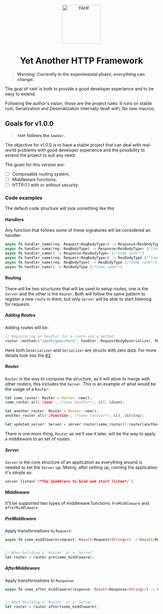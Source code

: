 
<p align="center">
  <img height="128" src="https://github.com/lucasduartesobreira/yahf/assets/58451227/ad1b8cb2-8f40-497f-83ab-1617179eb8cf" alt="YAHF">
</p>

<h1 align="center">
    <b>Yet Another HTTP Framework</b>
</h1>

> **Warning: Currently in the experimental phase, everything can change.**

The goal of `YAHF` is both to provide a good developer experience and to be easy to extend. 

Following the author's vision, those are the project rules:
It runs on stable rust;
Serialization and Deserialization internally dealt with;
No new macros;

## Goals for v1.0.0

> **`YAHF` follows the `SemVer`.**

The objective for v1.0.0 is to have a stable project that can deal with real-world problems with good developer experience and the possibility to extend the project to suit any need.

The goals for this version are:

- [ ] Composable routing system;
- [ ] Middleware functions;
- [ ] HTTP/1.1 with or without security.

### Code examples

The default code structure will look something like this

#### Handlers

Any function that follows some of these signatures will be considered an handler:

```rust
async fn handler_name(req: Request<ReqBodyType>) -> Response<ResBodyType> {/*Some code*/}
async fn handler_name(req: ReqBodyType) -> Response<ResBodyType> {/*Some code*/}
async fn handler_name() -> Response<ResBodyType> {/*Some code*/}
async fn handler_name(req: Request<ReqBodyType>) -> ResBodyType {/*Some code*/}
async fn handler_name(req: ReqBodyType) -> ResBodyType {/*Some code*/}
async fn handler_name() -> ResBodyType {/*Some code*/}
```

#### Routing

There will be two structures that will be used to setup routes, one is the `Server` and the other is the `Router`.
Both will follow the same pattern to register a new `route` in them, but only `Server` will be able to start listening for requests.

##### Adding Routes

Adding routes will be:

```rust
// Registering an handler for a route and a method
router.<method>("/path/goes/here", handler, RequestBodyDeserializer, ResponseBodySerializer);
```

Here both `Deserializer` and `Serializer` are structs with zero data. For more details look into the [#2]( https://github.com/lucasduartesobreira/yahf/pull/2 ).


##### Router

`Router` is the way to compose the structure, as it will allow to merge with other routers, this includes the `Server`. This is an example of what would be the usage of a `Router`:

```rust
let some_router: Router = Router::new();
some_router.all('/user', /*Some handler*/, &(), &Json);

let another_router: Router = Router::new();
another_router.all('/function', /*Some handler*/, &(), &String);

let updated_server: Server = server.router(some_router)?.router(another_router)?;
```

There is one more thing, `Router` as we'll see it later, will be the way to apply a middleware to an set of routes.


##### Server

`Server` is the core structure of an application as everything around is needed to set the `Server` up. Mainly, after setting up, running the application it's simple as:

```rust
server.listen('/*The IpAddress to bind and start listen*/')
```

#### Middleware

It'll be supported two types of middleware functions: `PreMiddleware` and `AfterMiddleware`

##### PreMiddleware

Apply transformations to `Request`:

```rust
async fn some_middleware(request: Result<Request<String>>) -> Result<Request<String>> { /*Function body*/ }


// When building a `Router` or a `Server`
let router = router.pre(some_middleware);
```


##### AfterMiddleware

Apply transformations to `Response`:

```rust
async fn some_after_middleware(response: Result<Response<String>>) -> Result<Response<String>> { /*Function body*/}


// When building a `Router` or a `Server`
let router = router.after(some_middleware);
```
